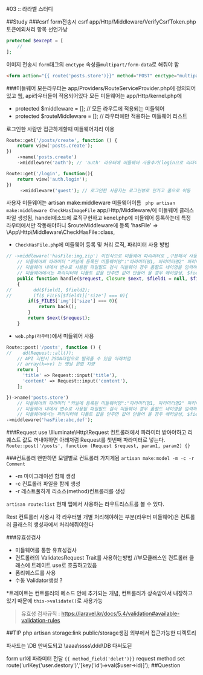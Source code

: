 #03 :: 라라벨 스터디

##Study
###csrf
form전송시 csrf
app/Http/Middleware/VerifyCsrfToken.php
토큰예외처리 항목 선언가낭
```php
protected $except = [
    //
];
```
이미지 전송시 ```form```태그의 ```enctype``` 속성을```multipart/form-data```로 해줘야 함
```html
<form action="{{ route('posts.store')}}" method="POST" enctype="multipart/form-data">
```
###미들웨어
모든라우터는 app/Providers/RouteServiceProvider.php에 정의되어있고
웹, api라우터들이 적용되어있다
모든 미들웨어는 app/Http/kernel.php에
- protected $middleware = []; // 모든 라우트에 적용되는 미들웨어
- protected $routeMiddleware = []; // 라우터에만 적용하는 미들웨어 리스트

로그인한 사람만 접근하게할때 미들웨어처리 이용
```php
Route::get('/posts/create', function () {
    return view('posts.create');
})
    ->name('posts.create')
    ->middleware('auth'); // 'auth' 라우터에 미들웨어 사용추가(login으로 리다이렉트시킴)

Route::get('/login', function(){
    return view('auth.login');
})
     ->middleware('guest'); // 로그인한 사용자는 로그인뷰로 안가고 홈으로 이동
```

사용자 미들웨어는 artisan make:middleware 미들웨어이름
``` php artisan make:middleware CheckHasImageFile```
app/Http/Middleware/에 미들웨어 클래스파일 생성됨, handel메소드에 로직구현하고
kenel.php에 미들웨어 등록하는데 특정 라우터에서만 작동해야하니 $routeMiddleware에 등록
'hasFile' => \App\Http\Middleware\CheckHasFile::class,
- ```CheckHasFile.php```에 미들웨어 등록 및 처리 로직, 파리미터 사용 방법
```php
// ->middleware('hasFile:img,zip') 이런식으로 미들웨어 파리미터로 ,구분해서 사용
    // 미들웨어의 파라미터 "커널에 등록된 미들웨어명":"파라미터명1, 파리미터명2" 파리미터는 그냥 변수로
    // 미들웨어 내에서 변수로 사용됨 파일필드 검사 미들웨어 경우 폼필드 네이명을 임력하면 될 듯
    // 미들웨어에서는 파라미터에 디폴트 값을 안주면 값이 안들어 올 경우 에러발생, $field = null로 초기화
    public function handle($request, Closure $next, $field1 = null, $field2 = null)
    {
//        dd($field1, $field2);
//        if($_FILES[$field1]['size'] === 0){
        if($_FILES['img']['size'] === 0){
            return back();
        }
        return $next($request);
    }
```
- ```web.php(라우터)```에서 미들웨어 사용
```php
Route::post('/posts', function () {
//    dd(Request::all());
    // API 리턴시 JSON타입으로 떨궈줄 수 있음 아래처럼
    // array(k=>v) 는 옛날 문법 지양
    return [
      'title' => Request::input('title'),
      'content' => Request::input('content'),
    ];

})->name('posts.store')
    // 미들웨어의 파라미터 "커널에 등록된 미들웨어명":"파라미터명1, 파리미터명2" 파리미터는 그냥 변수로
    // 미들웨어 내에서 변수로 사용됨 파일필드 검사 미들웨어 경우 폼필드 네이명을 임력하면 될 듯
    // 미들웨어에서는 파라미터에 디폴트 값을 안주면 값이 안들어 올 경우 에러발생, $field = null로 초기화
->middleware('hasFile:abc,def');
```
###Request
use \Illuminate\Http\Request
컨트롤러에서 파라미터 받아야하고 리퀘스트 값도 꺼내야하면 아래처럼 Request를 첫번째 파라미터로 넣는다.
```Route::post('/posts', function (Request $request, param1, param2) {}```

###컨트롤러
왠만하면 모델별로 컨트롤러 가지게됨
```artisan make:model -m -c -r Comment```
- -m 마이그레이션 함께 생성
- -c 컨트롤러 파일을 함께 생성
- -r 레스트풀하게 리소스(method)컨트롤러를 생성

```artisan route:list``` 현재 앱에서 사용하는 라우트리스트를 볼 수 있다.

Rest 컨트롤러 사용시 각 라우터별 개별 처리해야하는 부분(라우터 미들웨어)은 컨트롤러 클래스의 생성자에서 처리해줘야한다

###유효성검사
- 미들웨어를 통한 유효성검사
- 컨트롤러의 ValidatesRequest Trait를 사용하는방법 //부모클래스인 컨트롤러 클래스에 트레이트 use로 호출하고있음
- 폼리퀘스트를 사용
- 수동 Validator생성 ?

*트레이트는 컨트롤러의 메소드 안에 추가되는 개념, 컨트롤러가 상속받아서 내장하고 있기 때문에 ```this->validate()```로 사용가능

>유효성 검사규칙 : https://laravel.kr/docs/5.4/validation#available-validation-rules



##TIP
php artisan storage:link
public/storage생김 외부에서 접근가능한 디렉토리

파사드는
\DB 만써도되고
\aaaa\ssss\ddd\DB 다써도된

form url에 파라미터 전달
```{{ method_field('delet')}}``` request method set
route('urlKey('user.destory')','[key('id')=>val($user->id)]');
##Question

